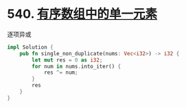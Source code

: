 # 540. [有序数组中的单一元素](https://leetcode-cn.com/problems/single-element-in-a-sorted-array/)

逐项异或

```rust
impl Solution {
    pub fn single_non_duplicate(nums: Vec<i32>) -> i32 {
        let mut res = 0 as i32;
        for num in nums.into_iter() {
            res ^= num;
        }
        res
    }
}
```
